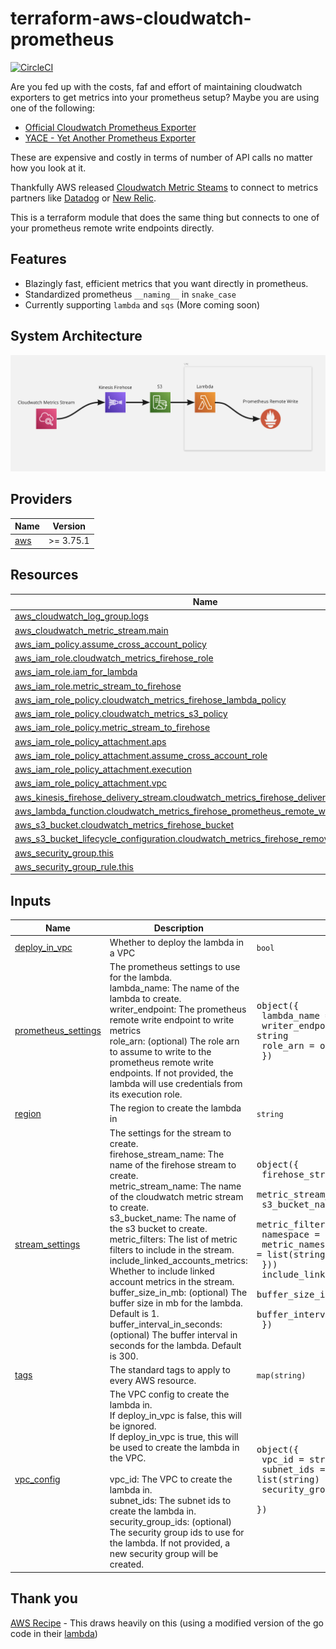 # terraform-aws-cloudwatch-prometheus

[![CircleCI](https://dl.circleci.com/status-badge/img/gh/signal-ai/terraform-aws-cloudwatch-prometheus/tree/main.svg?style=svg)](https://dl.circleci.com/status-badge/redirect/gh/signal-ai/terraform-aws-cloudwatch-prometheus/tree/main)

Are you fed up with the costs, faf and effort of maintaining cloudwatch exporters to get metrics into your prometheus setup?
Maybe you are using one of the following:

- [Official Cloudwatch Prometheus Exporter](https://github.com/prometheus/cloudwatch_exporter)
- [YACE - Yet Another Prometheus Exporter](https://github.com/nerdswords/yet-another-cloudwatch-exporter)

These are expensive and costly in terms of number of API calls no matter how you look at it.

Thankfully AWS released [Cloudwatch Metric Steams](https://aws.amazon.com/blogs/aws/cloudwatch-metric-streams-send-aws-metrics-to-partners-and-to-your-apps-in-real-time/) to connect to metrics partners like [Datadog](https://www.datadoghq.com/) or [New Relic](https://newrelic.com/).

This is a terraform module that does the same thing but connects to one of your prometheus remote write endpoints directly.

## Features

- Blazingly fast, efficient metrics that you want directly in prometheus.
- Standardized prometheus  `__naming__` in `snake_case`
- Currently supporting `lambda` and `sqs` (More coming soon)

## System Architecture

![System Architecture](./images/system_architecture.png)

<!-- BEGIN_TF_DOCS -->
## Providers

| Name | Version |
|------|---------|
| <a name="provider_aws"></a> [aws](#provider\_aws) | >= 3.75.1 |

## Resources

| Name | Type |
|------|------|
| [aws_cloudwatch_log_group.logs](https://registry.terraform.io/providers/hashicorp/aws/latest/docs/resources/cloudwatch_log_group) | resource |
| [aws_cloudwatch_metric_stream.main](https://registry.terraform.io/providers/hashicorp/aws/latest/docs/resources/cloudwatch_metric_stream) | resource |
| [aws_iam_policy.assume_cross_account_policy](https://registry.terraform.io/providers/hashicorp/aws/latest/docs/resources/iam_policy) | resource |
| [aws_iam_role.cloudwatch_metrics_firehose_role](https://registry.terraform.io/providers/hashicorp/aws/latest/docs/resources/iam_role) | resource |
| [aws_iam_role.iam_for_lambda](https://registry.terraform.io/providers/hashicorp/aws/latest/docs/resources/iam_role) | resource |
| [aws_iam_role.metric_stream_to_firehose](https://registry.terraform.io/providers/hashicorp/aws/latest/docs/resources/iam_role) | resource |
| [aws_iam_role_policy.cloudwatch_metrics_firehose_lambda_policy](https://registry.terraform.io/providers/hashicorp/aws/latest/docs/resources/iam_role_policy) | resource |
| [aws_iam_role_policy.cloudwatch_metrics_s3_policy](https://registry.terraform.io/providers/hashicorp/aws/latest/docs/resources/iam_role_policy) | resource |
| [aws_iam_role_policy.metric_stream_to_firehose](https://registry.terraform.io/providers/hashicorp/aws/latest/docs/resources/iam_role_policy) | resource |
| [aws_iam_role_policy_attachment.aps](https://registry.terraform.io/providers/hashicorp/aws/latest/docs/resources/iam_role_policy_attachment) | resource |
| [aws_iam_role_policy_attachment.assume_cross_account_role](https://registry.terraform.io/providers/hashicorp/aws/latest/docs/resources/iam_role_policy_attachment) | resource |
| [aws_iam_role_policy_attachment.execution](https://registry.terraform.io/providers/hashicorp/aws/latest/docs/resources/iam_role_policy_attachment) | resource |
| [aws_iam_role_policy_attachment.vpc](https://registry.terraform.io/providers/hashicorp/aws/latest/docs/resources/iam_role_policy_attachment) | resource |
| [aws_kinesis_firehose_delivery_stream.cloudwatch_metrics_firehose_delivery_stream](https://registry.terraform.io/providers/hashicorp/aws/latest/docs/resources/kinesis_firehose_delivery_stream) | resource |
| [aws_lambda_function.cloudwatch_metrics_firehose_prometheus_remote_write](https://registry.terraform.io/providers/hashicorp/aws/latest/docs/resources/lambda_function) | resource |
| [aws_s3_bucket.cloudwatch_metrics_firehose_bucket](https://registry.terraform.io/providers/hashicorp/aws/latest/docs/resources/s3_bucket) | resource |
| [aws_s3_bucket_lifecycle_configuration.cloudwatch_metrics_firehose_remove_after_10_days](https://registry.terraform.io/providers/hashicorp/aws/latest/docs/resources/s3_bucket_lifecycle_configuration) | resource |
| [aws_security_group.this](https://registry.terraform.io/providers/hashicorp/aws/latest/docs/resources/security_group) | resource |
| [aws_security_group_rule.this](https://registry.terraform.io/providers/hashicorp/aws/latest/docs/resources/security_group_rule) | resource |

## Inputs

| Name | Description | Type | Default | Required |
|------|-------------|------|---------|:--------:|
| <a name="input_deploy_in_vpc"></a> [deploy\_in\_vpc](#input\_deploy\_in\_vpc) | Whether to deploy the lambda in a VPC | `bool` | `false` | no |
| <a name="input_prometheus_settings"></a> [prometheus\_settings](#input\_prometheus\_settings) | The prometheus settings to use for the lambda.<br/>  lambda\_name: The name of the lambda to create.<br/>  writer\_endpoint: The prometheus remote write endpoint to write metrics<br/>  role\_arn: (optional) The role arn to assume to write to the prometheus remote write endpoints. If not provided, the lambda will use credentials from its execution role. | <pre>object({<br/>    lambda_name = string<br/>    writer_endpoint = string<br/>    role_arn = optional(string)<br/>  })</pre> | n/a | yes |
| <a name="input_region"></a> [region](#input\_region) | The region to create the lambda in | `string` | n/a | yes |
| <a name="input_stream_settings"></a> [stream\_settings](#input\_stream\_settings) | The settings for the stream to create.<br/>  firehose\_stream\_name: The name of the firehose stream to create.<br/>  metric\_stream\_name: The name of the cloudwatch metric stream to create.<br/>  s3\_bucket\_name: The name of the s3 bucket to create.<br/>  metric\_filters: The list of metric filters to include in the stream.<br/>  include\_linked\_accounts\_metrics: Whether to include linked account metrics in the stream.<br/>  buffer\_size\_in\_mb: (optional) The buffer size in mb for the lambda. Default is 1.<br/>  buffer\_interval\_in\_seconds: (optional) The buffer interval in seconds for the lambda. Default is 300. | <pre>object({<br/>    firehose_stream_name = string<br/>    metric_stream_name = string<br/>    s3_bucket_name = string<br/>    metric_filters = list(object({<br/>      namespace = string<br/>      metric_names = list(string)<br/>    }))<br/>    include_linked_accounts_metrics = bool<br/>    buffer_size_in_mb = optional(string, "1")<br/>    buffer_interval_in_seconds = optional(string, "300")<br/>  })</pre> | n/a | yes |
| <a name="input_tags"></a> [tags](#input\_tags) | The standard tags to apply to every AWS resource. | `map(string)` | `{}` | no |
| <a name="input_vpc_config"></a> [vpc\_config](#input\_vpc\_config) | The VPC config to create the lambda in.<br/>  If deploy\_in\_vpc is false, this will be ignored.<br/>  If deploy\_in\_vpc is true, this will be used to create the lambda in the VPC.<br/><br/>  vpc\_id: The VPC to create the lambda in.<br/>  subnet\_ids: The subnet ids to create the lambda in.<br/>  security\_group\_ids: (optional) The security group ids to use for the lambda. If not provided, a new security group will be created. | <pre>object({<br/>    vpc_id = string<br/>    subnet_ids = list(string)<br/>    security_group_ids = optional(list(string),[])<br/>  })</pre> | `null` | no |
<!-- END_TF_DOCS -->

## Thank you
[AWS Recipe](https://aws-observability.github.io/aws-o11y-recipes/recipes/lambda-cw-metrics-go-amp/) - This draws heavily on this (using a modified version of the go code in their [lambda](https://github.com/aws-observability/aws-o11y-recipes/tree/main/sandbox/CWMetricStreamExporter/lambda))
